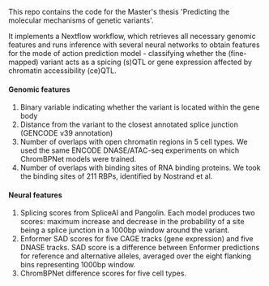 This repo contains the code for the  Master's thesis 'Predicting the molecular mechanisms of genetic variants'.

It implements a Nextflow workflow, which retrieves all necessary genomic features and runs inference with several neural networks to obtain features for the mode of action prediction model - classifying whether the (fine-mapped) variant acts as a spicing (s)QTL or gene expression affected by chromatin accessibility (ce)QTL.

#### Genomic features
1. Binary variable indicating whether the variant is located within the gene body
2. Distance from the variant to the closest annotated splice junction (GENCODE v39
annotation)
3. Number of overlaps with open chromatin regions in 5 cell types. We used the same
ENCODE DNASE/ATAC-seq experiments on which ChromBPNet models were
trained.
4. Number of overlaps with binding sites of RNA binding proteins. We took the
binding sites of 211 RBPs, identified by Nostrand et al.

#### Neural features
1. Splicing scores from SpliceAI and Pangolin. Each model produces two scores:
maximum increase and decrease in the probability of a site being a splice junction
in a 1000bp window around the variant.
2. Enformer SAD scores for five CAGE tracks (gene expression) and five DNASE
tracks. SAD score is a difference between Enformer predictions for reference
and alternative alleles, averaged over the eight flanking bins representing 1000bp
window.
3. ChromBPNet difference scores for five cell types.
